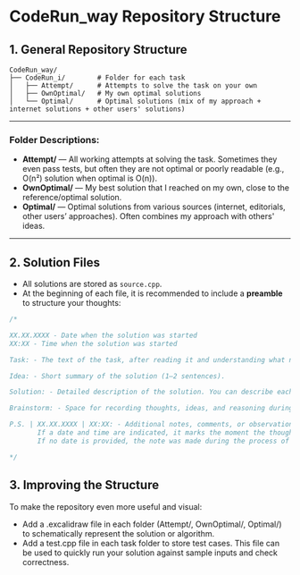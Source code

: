 # CodeRun_way Repository Structure

## 1. General Repository Structure

```
CodeRun_way/
├── CodeRun_i/        # Folder for each task
│   ├── Attempt/      # Attempts to solve the task on your own
│   ├── OwnOptimal/   # My own optimal solutions
│   └── Optimal/      # Optimal solutions (mix of my approach + internet solutions + other users' solutions)
```
---

### Folder Descriptions:

- **Attempt/** — All working attempts at solving the task. Sometimes they even pass tests, but often they are not optimal or poorly readable (e.g., O(n²) solution when optimal is O(n)).
- **OwnOptimal/** — My best solution that I reached on my own, close to the reference/optimal solution.
- **Optimal/** — Optimal solutions from various sources (internet, editorials, other users’ approaches). Often combines my approach with others' ideas.

---

## 2. Solution Files

- All solutions are stored as `source.cpp`.
- At the beginning of each file, it is recommended to include a **preamble** to structure your thoughts:

```cpp
/*

XX.XX.XXXX - Date when the solution was started
XX:XX - Time when the solution was started

Task: - The text of the task, after reading it and understanding what needs to be done.

Idea: - Short summary of the solution (1–2 sentences).

Solution: - Detailed description of the solution. You can describe each line of code as thoroughly as needed.

Brainstorm: - Space for recording thoughts, ideas, and reasoning during the problem-solving process.

P.S. | XX.XX.XXXX | XX:XX: - Additional notes, comments, or observations.
       If a date and time are indicated, it marks the moment the thought was recorded.
       If no date is provided, the note was made during the process of solving the task.

*/
```

## 3. Improving the Structure

To make the repository even more useful and visual:

- Add a .excalidraw file in each folder (Attempt/, OwnOptimal/, Optimal/) to schematically represent the solution or algorithm.
- Add a test.cpp file in each task folder to store test cases. This file can be used to quickly run your solution against sample inputs and check correctness.